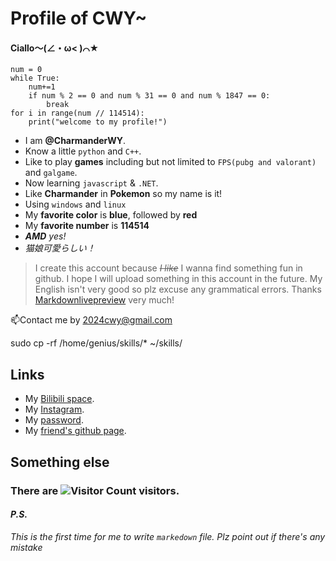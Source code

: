 # Profile of CWY~

#### Ciallo～(∠・ω< )⌒★

```
num = 0
while True:
    num+=1
    if num % 2 == 0 and num % 31 == 0 and num % 1847 == 0:
        break
for i in range(num // 114514):
    print("welcome to my profile!")
```

* I am **@CharmanderWY**.
* Know a little `python` and `C++`.
* Like to play **games** including but not limited to `FPS(pubg and valorant)` and `galgame`.
* Now learning `javascript` & `.NET`.
* Like **Charmander** in **Pokemon** so my name is it!
* Using `windows` and `linux`
* My **favorite color** is **blue**, followed by **red**
* My **favorite number** is **114514**
* _**AMD** yes!_
* *猫娘可愛らしい！*

> I create this account because _~~I like~~_ I wanna find something fun in github. I hope I will upload something in this account in the future. My English isn't very good so plz excuse any grammatical errors. Thanks [Markdownlivepreview](https://markdownlivepreview.com/) very much!

📫Contact me by 2024cwy@gmail.com

sudo cp -rf /home/genius/skills/* ~/skills/

## Links

* My [Bilibili space](https://space.bilibili.com/323084396).
* My [Instagram](https://www.instagram.com/charmanderwy556/).
* My [password](http://www.youtube.com/watch?v=dQw4w9WgXcQ%3Fsi%3DyuB7gGsTLJtUCItL).
* My [friend's github page](https://github.com/idadwind1).

## Something else

### There are ![Visitor Count](https://count.getloli.com/get/@2024cwy?theme=rule33) visitors.

#### _P.S._
_This is the first time for me to write  `markedown` file. Plz point out if there's any mistake_
